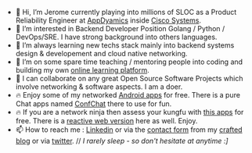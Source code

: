 * 👋 Hi, I’m Jerome currently playing into millions of SLOC as a Product Reliability Engineer at [AppDyamics](https://github.com/Appdynamics) inside [Cisco Systems](https://github.com/cisco).
* 👀 I’m interested in Backend Developer Position Golang / Python / DevOps/SRE. I have strong background into others languages.
* 🌱 I’m always learning new techs stack mainly into backend systems design & developement and cloud native networking.
* 🌱 I’m on some spare time teaching / mentoring people into coding and building my own [online learning platform](https://learn.cloudmentor-scale.com).
* 💞️ I can collaborate on any great Open Source Software Projects which involve networking & software aspects. I am a doer. 
* 🔥 Enjoy some of my networked [Android apps](https://apps.cloudmentor-scale.com) for free. There is a pure Chat apps named [ConfChat](https://play.google.com/store/apps/details?id=com.amon.ChatAtScaleMobile) there to use for fun.
* 🔥 If you are a network ninja then assess your kungfu with [this apps](https://play.google.com/store/apps/details?id=com.amon.netskillschallenger) for free. There is a [reactive web version](https://quiz.cloudmentor-scale.com) here as well. Enjoy.
* 📫 How to reach me : [Linkedin](https://www.linkedin.com/in/jeromeamon/) or via the [contact form](https://blog.cloudmentor-scale.com/contact) from my [crafted blog](https://blog.cloudmentor-scale.com/) or via [twitter](https://twitter.com/jerome_amon).  // *I rarely sleep - so don't hesitate at anytime :]*

<!---
jeamon/jeamon is a ✨ special ✨ repository because its `README.md` (this file) appears on your GitHub profile.
You can click the Preview link to take a look at your changes.
--->
